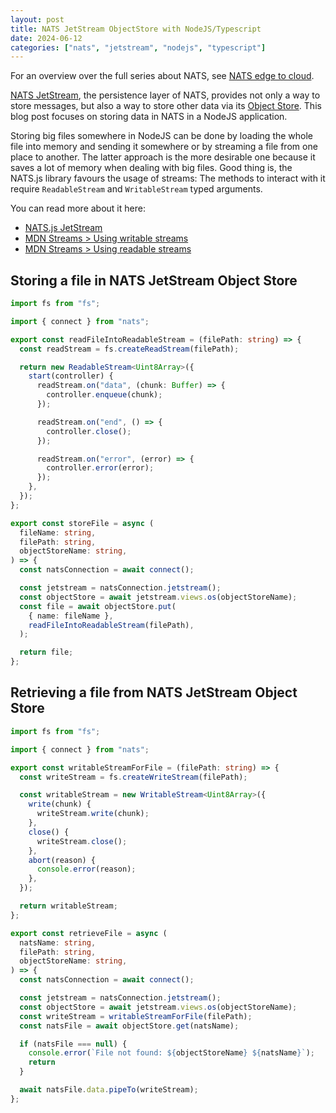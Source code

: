 ```yaml
---
layout: post
title: NATS JetStream ObjectStore with NodeJS/Typescript
date: 2024-06-12
categories: ["nats", "jetstream", "nodejs", "typescript"]
---
```


For an overview over the full series about NATS, see [NATS edge to cloud](/nats/edge/cloud/2024/06/11/nats-edge-to-cloud.html).

[NATS JetStream](https://docs.nats.io/nats-concepts/jetstream), the persistence layer of NATS, provides not only a way to store messages, but also a way to store other data via its [Object Store](https://docs.nats.io/nats-concepts/jetstream/obj_store). This blog post focuses on storing data in NATS in a NodeJS application.

Storing big files somewhere in NodeJS can be done by loading the whole file into memory and sending it somewhere or by streaming a file from one place to another. The latter approach is the more desirable one because it saves a lot of memory when dealing with big files. Good thing is, the NATS.js library favours the usage of streams: The methods to interact with it require `ReadableStream` and `WritableStream` typed arguments.

You can read more about it here:

- [NATS.js JetStream](https://github.com/nats-io/nats.deno/blob/main/jetstream.md)
- [MDN Streams > Using writable streams](https://developer.mozilla.org/en-US/docs/Web/API/Streams_API/Using_writable_streams)
- [MDN Streams > Using readable streams](https://developer.mozilla.org/en-US/docs/Web/API/Streams_API/Using_readable_streams)

## Storing a file in NATS JetStream Object Store

```typescript
import fs from "fs";

import { connect } from "nats";

export const readFileIntoReadableStream = (filePath: string) => {
  const readStream = fs.createReadStream(filePath);

  return new ReadableStream<Uint8Array>({
    start(controller) {
      readStream.on("data", (chunk: Buffer) => {
        controller.enqueue(chunk);
      });

      readStream.on("end", () => {
        controller.close();
      });

      readStream.on("error", (error) => {
        controller.error(error);
      });
    },
  });
};

export const storeFile = async (
  fileName: string,
  filePath: string,
  objectStoreName: string,
) => {
  const natsConnection = await connect();

  const jetstream = natsConnection.jetstream();
  const objectStore = await jetstream.views.os(objectStoreName);
  const file = await objectStore.put(
    { name: fileName },
    readFileIntoReadableStream(filePath),
  );

  return file;
};
```

## Retrieving a file from NATS JetStream Object Store

```typescript
import fs from "fs";

import { connect } from "nats";

export const writableStreamForFile = (filePath: string) => {
  const writeStream = fs.createWriteStream(filePath);

  const writableStream = new WritableStream<Uint8Array>({
    write(chunk) {
      writeStream.write(chunk);
    },
    close() {
      writeStream.close();
    },
    abort(reason) {
      console.error(reason);
    },
  });

  return writableStream;
};

export const retrieveFile = async (
  natsName: string,
  filePath: string,
  objectStoreName: string,
) => {
  const natsConnection = await connect();

  const jetstream = natsConnection.jetstream();
  const objectStore = await jetstream.views.os(objectStoreName);
  const writeStream = writableStreamForFile(filePath);
  const natsFile = await objectStore.get(natsName);

  if (natsFile === null) {
    console.error(`File not found: ${objectStoreName} ${natsName}`);
    return
  }

  await natsFile.data.pipeTo(writeStream);
};
```
